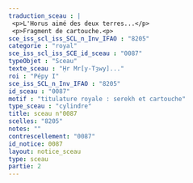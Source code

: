 ```yaml
---
traduction_sceau : |
 <p>L'Horus aimé des deux terres...</p>
 <p>Fragment de cartouche.<p>
sce_iss_scl_iss_SCL_n_Inv_IFAO : "8205"
categorie : "royal"
sce_iss_scl_iss_SCE_id_sceau : "0087"
typeObjet : "Sceau"
texte_sceau : "Ḥr Mr[y-Tȝwy]..."
roi : "Pépy I"
sce_iss_SCL_n_Inv_IFAO : "8205"
id_sceau : "0087"
motif : "titulature royale : serekh et cartouche"
type_sceau : "cylindre"
title: sceau n°0087
scelles: "8205"
notes: ""
contrescellement: "0087"
id_notice: 0087
layout: notice_sceau
type: sceau
partie: 2
---
```

